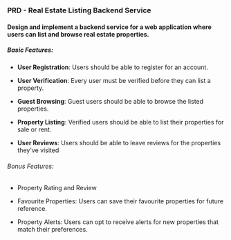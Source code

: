 ### PRD - Real Estate Listing Backend Service

#### Design and implement a backend service for a web application where users can list and browse real estate properties.

##### Basic Features:

* **User Registration**: Users should be able to register for an account.

* **User Verification**: Every user must be verified before they can list a property.

* **Guest Browsing**: Guest users should be able to browse the listed properties.

* **Property Listing**: Verified users should be able to list their properties for sale or rent.

* **User Reviews**: Users should be able to leave reviews for the properties they've visited

###### Bonus Features:

* Property Rating and Review

* Favourite Properties: Users can save their favourite properties for future reference.

* Property Alerts: Users can opt to receive alerts for new properties that match their preferences.
